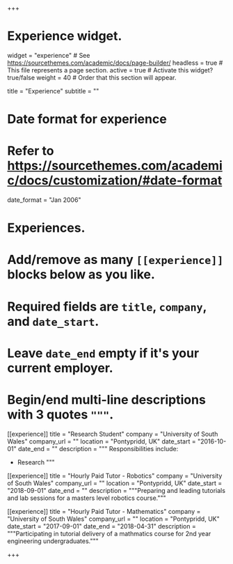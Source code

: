 +++
# Experience widget.
widget = "experience"  # See https://sourcethemes.com/academic/docs/page-builder/
headless = true  # This file represents a page section.
active = true  # Activate this widget? true/false
weight = 40  # Order that this section will appear.

title = "Experience"
subtitle = ""

# Date format for experience
#   Refer to https://sourcethemes.com/academic/docs/customization/#date-format
date_format = "Jan 2006"

# Experiences.
#   Add/remove as many `[[experience]]` blocks below as you like.
#   Required fields are `title`, `company`, and `date_start`.
#   Leave `date_end` empty if it's your current employer.
#   Begin/end multi-line descriptions with 3 quotes `"""`.
[[experience]]
  title = "Research Student"
  company = "University of South Wales"
  company_url = ""
  location = "Pontypridd, UK"
  date_start = "2016-10-01"
  date_end = ""
  description = """
  Responsibilities include:

  * Research
      """

[[experience]]
  title = "Hourly Paid Tutor - Robotics"
  company = "University of South Wales"
  company_url = ""
  location = "Pontypridd, UK"
  date_start = "2018-09-01"
  date_end = ""
  description = """Preparing and leading tutorials and lab sessions for a masters level robotics course."""

[[experience]]
  title = "Hourly Paid Tutor - Mathematics"
  company = "University of South Wales"
  company_url = ""
  location = "Pontypridd, UK"
  date_start = "2017-09-01"
  date_end = "2018-04-31"
  description = """Participating in tutorial delivery of a mathmatics course for 2nd year engineering undergraduates."""

+++
